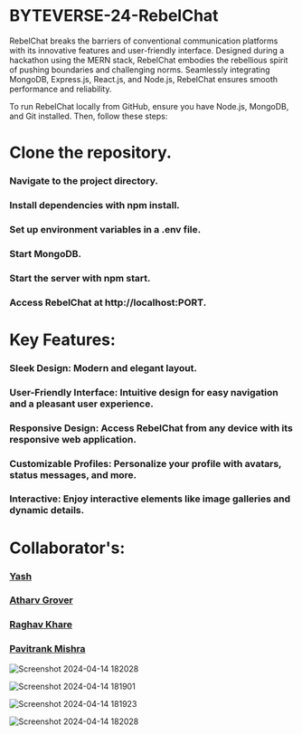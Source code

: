 # BYTEVERSE-24-RebelChat                                                   



RebelChat breaks the barriers of conventional communication platforms with its innovative features and user-friendly interface.
Designed during a hackathon using the MERN stack, RebelChat embodies the rebellious spirit of pushing boundaries and challenging norms.
Seamlessly integrating MongoDB, Express.js, React.js, and Node.js, RebelChat ensures smooth performance and reliability.

To run RebelChat locally from GitHub, ensure you have Node.js, MongoDB, and Git installed. Then, follow these steps:

# Clone the repository.
### Navigate to the project directory.
### Install dependencies with npm install.
### Set up environment variables in a .env file.
### Start MongoDB.
### Start the server with npm start.
### Access RebelChat at http://localhost:PORT.

# Key Features:
### Sleek Design: Modern and elegant layout.
### User-Friendly Interface: Intuitive design for easy navigation and a pleasant user experience.
### Responsive Design: Access RebelChat from any device with its responsive web application.
### Customizable Profiles: Personalize your profile with avatars, status messages, and more.
### Interactive: Enjoy interactive elements like image galleries and dynamic details.

# Collaborator's:

### [Yash](https://github.com/Yash9891)
### [Atharv Grover](https://github.com/NoScopeJedi83)
### [Raghav Khare](https://github.com/raghavkhare96)
### [Pavitrank Mishra](https://github.com/PavitrankMishra)


![Screenshot 2024-04-14 182028](https://github.com/Yash9891/BYTEVERSE-24-RebelChat/assets/122812129/7fdcd2ba-f1aa-43b3-b7df-4fd7b8b35531)

![Screenshot 2024-04-14 181901](https://github.com/Yash9891/BYTEVERSE-24-RebelChat/assets/122812129/15a500c1-4a96-4b16-bf47-d101e8abaa69)

![Screenshot 2024-04-14 181923](https://github.com/Yash9891/BYTEVERSE-24-RebelChat/assets/122812129/d176d907-1409-4a90-abe8-9f1ce725f7fb)

![Screenshot 2024-04-14 182028](https://github.com/Yash9891/BYTEVERSE-24-RebelChat/assets/122812129/a75c27c5-6cea-4ea8-a107-bafc0c0879f4)
